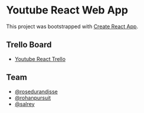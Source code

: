# Youtube React Web App

This project was bootstrapped with [Create React App](https://github.com/facebook/create-react-app).

## Trello Board

- [Youtube React Trello](https://trello.com/b/opt8OdWb/youtube-react-progress)


## Team

- [@rosedurandisse](https://github.com/rosedurandisse)
- [@rohanpursuit](https://github.com/RohanPursuit)
- [@salrey](https://github.com/salrey)



